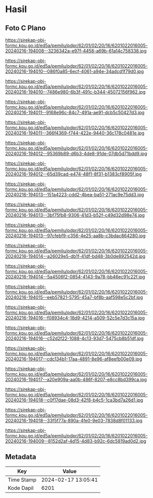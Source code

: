 # Hasil

## Foto C Plano

https://sirekap-obj-formc.kpu.go.id/ed5a/pemilu/pdpr/62/01/02/20/16/6201022016005-20240216-194008--3236342a-e97f-4458-a69b-61a14c758338.jpg

https://sirekap-obj-formc.kpu.go.id/ed5a/pemilu/pdpr/62/01/02/20/16/6201022016005-20240216-194010--086f0a85-6ecf-4061-a94e-34adcd1f79d0.jpg

https://sirekap-obj-formc.kpu.go.id/ed5a/pemilu/pdpr/62/01/02/20/16/6201022016005-20240216-194010--7486e980-6b3f-491c-b344-45072156f962.jpg

https://sirekap-obj-formc.kpu.go.id/ed5a/pemilu/pdpr/62/01/02/20/16/6201022016005-20240216-194011--9168e96c-84c7-491a-ae91-dcb5c50427d3.jpg

https://sirekap-obj-formc.kpu.go.id/ed5a/pemilu/pdpr/62/01/02/20/16/6201022016005-20240216-194011--366f4369-f744-422e-9440-36c178c0481e.jpg

https://sirekap-obj-formc.kpu.go.id/ed5a/pemilu/pdpr/62/01/02/20/16/6201022016005-20240216-194012--95369b89-d6b3-4de8-91de-07db5d71bdd9.jpg

https://sirekap-obj-formc.kpu.go.id/ed5a/pemilu/pdpr/62/01/02/20/16/6201022016005-20240216-194012--65d39cad-e474-48f1-8f31-b1383cf8905f.jpg

https://sirekap-obj-formc.kpu.go.id/ed5a/pemilu/pdpr/62/01/02/20/16/6201022016005-20240216-194013--151a4223-cdd2-4bea-ba51-271ac9e75dd3.jpg

https://sirekap-obj-formc.kpu.go.id/ed5a/pemilu/pdpr/62/01/02/20/16/6201022016005-20240216-194013--3bf75fb8-9306-41d3-b52f-c49d32d98e74.jpg

https://sirekap-obj-formc.kpu.go.id/ed5a/pemilu/pdpr/62/01/02/20/16/6201022016005-20240216-194013--97cfebf9-c356-4e25-aa8b-c3bdac864280.jpg

https://sirekap-obj-formc.kpu.go.id/ed5a/pemilu/pdpr/62/01/02/20/16/6201022016005-20240216-194014--a26029e5-db1f-41df-bd48-3b0de892542d.jpg

https://sirekap-obj-formc.kpu.go.id/ed5a/pemilu/pdpr/62/01/02/20/16/6201022016005-20240216-194014--5a4506f2-0854-4143-9a78-bb46ec91c22f.jpg

https://sirekap-obj-formc.kpu.go.id/ed5a/pemilu/pdpr/62/01/02/20/16/6201022016005-20240216-194015--eeb57821-5795-45a7-bf8b-aaf598e5c2bf.jpg

https://sirekap-obj-formc.kpu.go.id/ed5a/pemilu/pdpr/62/01/02/20/16/6201022016005-20240216-194016--f08934c4-18d9-4214-a509-52c5e7d3c15a.jpg

https://sirekap-obj-formc.kpu.go.id/ed5a/pemilu/pdpr/62/01/02/20/16/6201022016005-20240216-194016--c52d2f22-1088-4c13-93d7-5475cb8b51df.jpg

https://sirekap-obj-formc.kpu.go.id/ed5a/pemilu/pdpr/62/01/02/20/16/6201022016005-20240216-194017--cdc134b1-17aa-4891-8e96-af8eefb00e09.jpg

https://sirekap-obj-formc.kpu.go.id/ed5a/pemilu/pdpr/62/01/02/20/16/6201022016005-20240216-194017--a20e909a-aa0b-486f-8207-e8cc8bd399ca.jpg

https://sirekap-obj-formc.kpu.go.id/ed5a/pemilu/pdpr/62/01/02/20/16/6201022016005-20240216-194018--c0f17dae-08d3-42f8-b4c5-1ca3bd7a26d1.jpg

https://sirekap-obj-formc.kpu.go.id/ed5a/pemilu/pdpr/62/01/02/20/16/6201022016005-20240216-194018--33f5f77a-890a-4fe0-9e03-7838d8f01133.jpg

https://sirekap-obj-formc.kpu.go.id/ed5a/pemilu/pdpr/62/01/02/20/16/6201022016005-20240216-194009--8152d2af-4d15-4d83-b92c-6dc5819ad0d2.jpg


## Metadata

| Key        | Value               |
| ---------- | ------------------- |
| Time Stamp | 2024-02-17 13:05:41 |
| Kode Dapil | 6201                |



